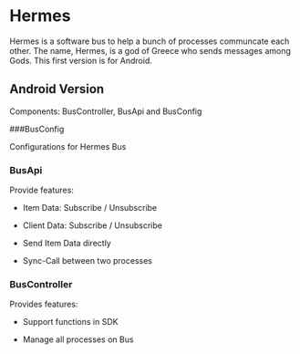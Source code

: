 # Hermes

Hermes is a software bus to help a bunch of processes communcate each other. The name, Hermes, is a god of Greece who sends messages among Gods.
This first version is for Android.

## Android Version

Components: BusController, BusApi and BusConfig

###BusConfig

Configurations for Hermes Bus

### BusApi

Provide features:

* Item Data: Subscribe / Unsubscribe

* Client Data: Subscribe / Unsubscribe

* Send Item Data directly

* Sync-Call between two processes

### BusController

Provides features:

* Support functions in SDK

* Manage all processes on Bus


